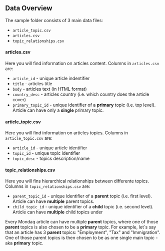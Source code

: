 ## Data Overview

The sample folder consists of 3 main data files:
- `article_topic.csv`
- `articles.csv`
- `topic_relationships.csv`

#### articles.csv
Here you will find information on articles content. Columns in `articles.csv` are:

- `article_id` - unique article indentifier
- `title` - articles title
- `body` - articles text (in HTML format)
- `country_desc` - articles country (i.e. which country does the article cover)
- `primary_topic_id` - unique identifier of a **primary** topic (i.e. top level). Article can have only a **single** primary topic.

#### article_topic.csv
Here you will find information on articles topics. Columns in `article_topic.csv` are:

- `article_id` - unique article identifier
- `topic_id` - unique topic identifier
- `topic_desc` - topics description/name

#### topic_relationships.csv
Here you will fins hierarchical relationships between differente topics. Columns in `topic_relationships.csv` are:

- `parent_topic_id` - unique identifier of a **parent** topic (i.e. first level). Article can have **multiple** parent topics.
- `child_topic_id` - unique identifier of a **child** topic (i.e. second level). Article can have **multiple** child topics under 

Every Mondaq article can have multiple **parent** topics, where one of those **parent** topics is also chosen to be a **primary** topic. 
For example, let`s say that an article has 3 **parent** topics: "Employment", "Tax" and "Immigration". One of those parent topics is then chosen to be as one single main topic - aka **primary** topic. 